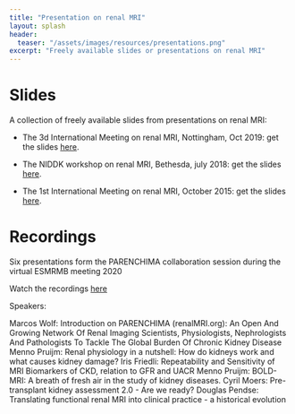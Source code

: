 ```yaml
---
title: "Presentation on renal MRI"
layout: splash
header:
  teaser: "/assets/images/resources/presentations.png"
excerpt: "Freely available slides or presentations on renal MRI"
---
```


# Slides

A collection of freely available slides from presentations on renal MRI:


- The 3d International Meeting on renal MRI, Nottingham, Oct 2019: get the slides [here](https://www.nottingham.ac.uk/research/groups/spmic/research/uk-renal-imaging-network/3rd-renal-symposium/programme.aspx).

- The NIDDK workshop on renal MRI, Bethesda, july 2018: get the slides [here](https://www.niddk.nih.gov/news/meetings-workshops/2018/renal-imaging-workshop?agenda).

- The 1st International Meeting on renal MRI, October 2015: get the slides [here](https://sites.google.com/site/renalmriworkshop/program?authuser=0).


# Recordings

Six presentations form the PARENCHIMA collaboration session during the virtual ESMRMB meeting 2020

Watch the recordings [here](2020-10-01-esmrmb-virtual-conference)

Speakers:

Marcos Wolf: Introduction on PARENCHIMA (renalMRI.org): An Open And Growing Network Of Renal Imaging Scientists, Physiologists, Nephrologists And Pathologists To Tackle The Global Burden Of Chronic Kidney Disease
Menno Pruijm:  Renal physiology in a nutshell: How do kidneys work and what causes kidney damage? 
Iris Friedli:  Repeatability and Sensitivity of MRI Biomarkers of CKD, relation to GFR and UACR 
Menno Pruijm:  BOLD-MRI: A breath of fresh air in the study of kidney diseases. 
Cyril Moers:  Pre-transplant kidney assessment 2.0 - Are we ready? 
Douglas Pendse:  Translating functional renal MRI into clinical practice - a historical evolution 